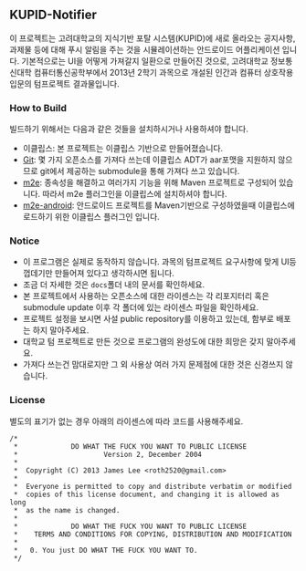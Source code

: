 ## KUPID-Notifier

이 프로젝트는 고려대학교의 지식기반 포탈 시스템(KUPID)에 새로 올라오는 공지사항, 과제물 등에 대해
푸시 알림을 주는 것을 시뮬레이션하는 안드로이드 어플리케이션 입니다.
기본적으로는 UI을 어떻게 가져갈지 일환으로 만들어진 것으로,
고려대학교 정보통신대학 컴퓨터통신공학부에서 2013년 2학기 과목으로 개설된 인간과 컴퓨터 상호작용 입문의 텀프로젝트 결과물입니다.

### How to Build

빌드하기 위해서는 다음과 같은 것들을 설치하시거나 사용하셔야 합니다.

- 이클립스: 본 프로젝트는 이클립스 기반으로 만들어졌습니다.
- [Git]: 몇 가지 오픈소스를 가져다 쓰는데 이클립스 ADT가 aar포맷을 지원하지 않으므로 git에서 제공하는 submodule을 통해 가져다 쓰고 있습니다.
- [m2e]: 종속성을 해결하고 여러가지 기능을 위해 Maven 프로젝트로 구성되어 있습니다. 따라서 m2e 플러그인을 이클립스에 설치하셔야 합니다.
- [m2e-android]: 안드로이드 프로젝트를 Maven기반으로 구성하였을때 이클립스에 로드하기 위한 이클립스 플러그인 입니다.

### Notice

- 이 프로그램은 실제로 동작하지 않습니다. 과목의 텀프로젝트 요구사항에 맞게 UI등 껍데기만 만들어져 있다고 생각하시면 됩니다.
- 조금 더 자세한 것은 `docs`폴더 내의 문서를 확인하세요.
- 본 프로젝트에서 사용하는 오픈소스에 대한 라이센스는 각 리포지터리 혹은 submodule update 이후 각 폴더에 있는 라이센스 파일을 확인하세요.
- 프로젝트 설정을 보시면 사설 public repository를 이용하고 있는데, 함부로 배포는 하지 말아주세요.
- 대학교 텀 프로젝트로 만든 것으로 프로그램의 완성도에 대한 희망은 갖지 말아주세요.
- 가져다 쓰는건 맘대로지만 그 외 사용상 여러 가지 문제점에 대한 것은 신경쓰지 않습니다.

### License

별도의 표기가 없는 경우 아래의 라이센스에 따라 코드를 사용해주세요.

	/*
	 *             DO WHAT THE FUCK YOU WANT TO PUBLIC LICENSE 
	 *                     Version 2, December 2004
	 * 
	 *  Copyright (C) 2013 James Lee <roth2520@gmail.com>
	 *   
	 *  Everyone is permitted to copy and distribute verbatim or modified
	 *  copies of this license document, and changing it is allowed as long
	 *  as the name is changed.
	 * 
	 *             DO WHAT THE FUCK YOU WANT TO PUBLIC LICENSE
	 *    TERMS AND CONDITIONS FOR COPYING, DISTRIBUTION AND MODIFICATION
	 * 
	 *   0. You just DO WHAT THE FUCK YOU WANT TO. 
	 */
	 
[Git]: http://git-scm.com/
[m2e]: http://www.eclipse.org/m2e/
[m2e-android]: http://rgladwell.github.io/m2e-android/